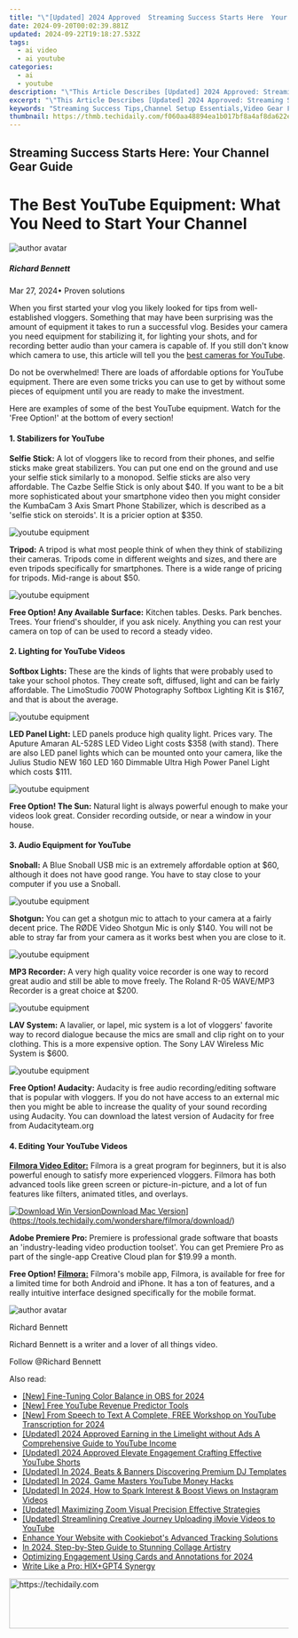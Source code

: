 ```yaml
---
title: "\"[Updated] 2024 Approved  Streaming Success Starts Here  Your Channel Gear Guide\""
date: 2024-09-20T00:02:39.881Z
updated: 2024-09-22T19:18:27.532Z
tags:
  - ai video
  - ai youtube
categories:
  - ai
  - youtube
description: "\"This Article Describes [Updated] 2024 Approved: Streaming Success Starts Here: Your Channel Gear Guide\""
excerpt: "\"This Article Describes [Updated] 2024 Approved: Streaming Success Starts Here: Your Channel Gear Guide\""
keywords: "Streaming Success Tips,Channel Setup Essentials,Video Gear Fundamentals,Optimal Channels Tools,Gear for Viewers Hits,Channel Equipment Guide,Streaming Tech Basics"
thumbnail: https://thmb.techidaily.com/f060aa48894ea1b017bf8a4af8da622e4076e35a663f40c627d05eef8a39852a.png
---
```


## Streaming Success Starts Here: Your Channel Gear Guide

# The Best YouTube Equipment: What You Need to Start Your Channel

![author avatar](https://images.wondershare.com/filmora/article-images/richard-bennett.jpg)

##### Richard Bennett

 Mar 27, 2024• Proven solutions

When you first started your vlog you likely looked for tips from well-established vloggers. Something that may have been surprising was the amount of equipment it takes to run a successful vlog. Besides your camera you need equipment for stabilizing it, for lighting your shots, and for recording better audio than your camera is capable of. If you still don't know which camera to use, this article will tell you the [best cameras for YouTube](https://tools.techidaily.com/wondershare/filmora/download/).

Do not be overwhelmed! There are loads of affordable options for YouTube equipment. There are even some tricks you can use to get by without some pieces of equipment until you are ready to make the investment.

Here are examples of some of the best YouTube equipment. Watch for the 'Free Option!' at the bottom of every section!

#### 1\. Stabilizers for YouTube

**Selfie Stick:** A lot of vloggers like to record from their phones, and selfie sticks make great stabilizers. You can put one end on the ground and use your selfie stick similarly to a monopod. Selfie sticks are also very affordable. The Cazbe Selfie Stick is only about $40\. If you want to be a bit more sophisticated about your smartphone video then you might consider the KumbaCam 3 Axis Smart Phone Stabilizer, which is described as a 'selfie stick on steroids'. It is a pricier option at $350.

![youtube equipment](https://images.wondershare.com/filmora/article-images/youtube-equipment01.jpg)

**Tripod:** A tripod is what most people think of when they think of stabilizing their cameras. Tripods come in different weights and sizes, and there are even tripods specifically for smartphones. There is a wide range of pricing for tripods. Mid-range is about $50.

![youtube equipment](https://images.wondershare.com/filmora/article-images/youtube-equipment02.JPG)

**Free Option! Any Available Surface:** Kitchen tables. Desks. Park benches. Trees. Your friend's shoulder, if you ask nicely. Anything you can rest your camera on top of can be used to record a steady video.

#### 2\. Lighting for YouTube Videos

**Softbox Lights:** These are the kinds of lights that were probably used to take your school photos. They create soft, diffused, light and can be fairly affordable. The LimoStudio 700W Photography Softbox Lighting Kit is $167, and that is about the average.

![youtube equipment](https://images.wondershare.com/filmora/article-images/youtube-equipment03.jpg)

**LED Panel Light:** LED panels produce high quality light. Prices vary. The Aputure Amaran AL-528S LED Video Light costs $358 (with stand). There are also LED panel lights which can be mounted onto your camera, like the Julius Studio NEW 160 LED 160 Dimmable Ultra High Power Panel Light which costs $111.

![youtube equipment](https://images.wondershare.com/filmora/article-images/youtube-equipment04.jpg)

**Free Option! The Sun:** Natural light is always powerful enough to make your videos look great. Consider recording outside, or near a window in your house.

#### 3\. Audio Equipment for YouTube

**Snoball:** A Blue Snoball USB mic is an extremely affordable option at $60, although it does not have good range. You have to stay close to your computer if you use a Snoball.

![youtube equipment](https://images.wondershare.com/filmora/article-images/youtube-equipment05.JPG)

**Shotgun:** You can get a shotgun mic to attach to your camera at a fairly decent price. The RØDE Video Shotgun Mic is only $140\. You will not be able to stray far from your camera as it works best when you are close to it.

![youtube equipment](https://images.wondershare.com/filmora/article-images/youtube-equipment06.JPG)

**MP3 Recorder:** A very high quality voice recorder is one way to record great audio and still be able to move freely. The Roland R-05 WAVE/MP3 Recorder is a great choice at $200.

![youtube equipment](https://images.wondershare.com/filmora/article-images/youtube-equipment07.jpg)

 **LAV System:** A lavalier, or lapel, mic system is a lot of vloggers' favorite way to record dialogue because the mics are small and clip right on to your clothing. This is a more expensive option. The Sony LAV Wireless Mic System is $600.

![youtube equipment](https://images.wondershare.com/filmora/article-images/youtube-equipment08.JPG)

 **Free Option! Audacity:**  Audacity is free audio recording/editing software that is popular with vloggers. If you do not have access to an external mic then you might be able to increase the quality of your sound recording using Audacity. You can download the latest version of Audacity for free from Audacityteam.org

#### 4\. Editing Your YouTube Videos

**[Filmora Video Editor:](https://tools.techidaily.com/wondershare/filmora/download/)** Filmora is a great program for beginners, but it is also powerful enough to satisfy more experienced vloggers. Filmora has both advanced tools like green screen or picture-in-picture, and a lot of fun features like filters, animated titles, and overlays.

[![Download Win Version](https://images.wondershare.com/filmora/guide/download-btn-win.jpg)](https://tools.techidaily.com/wondershare/filmora/download/)[Download Mac Version](https://images.wondershare.com/filmora/guide/download-btn-mac.jpg)](https://tools.techidaily.com/wondershare/filmora/download/)

**Adobe Premiere Pro:** Premiere is professional grade software that boasts an 'industry-leading video production toolset'. You can get Premiere Pro as part of the single-app Creative Cloud plan for $19.99 a month.

**Free Option! [Filmora:](https://tools.techidaily.com/wondershare/filmora/download/)** Filmora's mobile app, Filmora, is available for free for a limited time for both Android and iPhone. It has a ton of features, and a really intuitive interface designed specifically for the mobile format.

![author avatar](https://images.wondershare.com/filmora/article-images/richard-bennett.jpg)

Richard Bennett

Richard Bennett is a writer and a lover of all things video.

Follow @Richard Bennett

<ins class="adsbygoogle"
     style="display:block"
     data-ad-format="autorelaxed"
     data-ad-client="ca-pub-7571918770474297"
     data-ad-slot="1223367746"></ins>

<ins class="adsbygoogle"
     style="display:block"
     data-ad-client="ca-pub-7571918770474297"
     data-ad-slot="8358498916"
     data-ad-format="auto"
     data-full-width-responsive="true"></ins>

<span class="atpl-alsoreadstyle">Also read:</span>
<div><ul>
<li><a href="https://on-screen-recording.techidaily.com/new-fine-tuning-color-balance-in-obs-for-2024/"><u>[New] Fine-Tuning Color Balance in OBS for 2024</u></a></li>
<li><a href="https://youtube-docs.techidaily.com/ree-youtube-revenue-predictor-tools/"><u>[New] Free YouTube Revenue Predictor Tools</u></a></li>
<li><a href="https://eaxpv-info.techidaily.com/new-from-speech-to-text-a-complete-free-workshop-on-youtube-transcription-for-2024/"><u>[New] From Speech to Text A Complete, FREE Workshop on YouTube Transcription for 2024</u></a></li>
<li><a href="https://youtube-docs.techidaily.com/ed-2024-approved-earning-in-the-limelight-without-ads-a-comprehensive-guide-to-youtube-income/"><u>[Updated] 2024 Approved Earning in the Limelight without Ads A Comprehensive Guide to YouTube Income</u></a></li>
<li><a href="https://youtube-docs.techidaily.com/ed-2024-approved-elevate-engagement-crafting-effective-youtube-shorts/"><u>[Updated] 2024 Approved Elevate Engagement Crafting Effective YouTube Shorts</u></a></li>
<li><a href="https://youtube-docs.techidaily.com/ed-in-2024-beats-and-banners-discovering-premium-dj-templates/"><u>[Updated] In 2024, Beats & Banners Discovering Premium DJ Templates</u></a></li>
<li><a href="https://eaxpv-info.techidaily.com/updated-in-2024-game-masters-youtube-money-hacks/"><u>[Updated] In 2024, Game Masters YouTube Money Hacks</u></a></li>
<li><a href="https://instagram-video-recordings.techidaily.com/updated-in-2024-how-to-spark-interest-and-boost-views-on-instagram-videos/"><u>[Updated] In 2024, How to Spark Interest & Boost Views on Instagram Videos</u></a></li>
<li><a href="https://extra-skills.techidaily.com/updated-maximizing-zoom-visual-precision-effective-strategies/"><u>[Updated] Maximizing Zoom Visual Precision Effective Strategies</u></a></li>
<li><a href="https://youtube-docs.techidaily.com/ed-streamlining-creative-journey-uploading-imovie-videos-to-youtube/"><u>[Updated] Streamlining Creative Journey Uploading iMovie Videos to YouTube</u></a></li>
<li><a href="https://solve-latest.techidaily.com/enhance-your-website-with-cookiebots-advanced-tracking-solutions/"><u>Enhance Your Website with Cookiebot's Advanced Tracking Solutions</u></a></li>
<li><a href="https://extra-approaches.techidaily.com/in-2024-step-by-step-guide-to-stunning-collage-artistry/"><u>In 2024, Step-by-Step Guide to Stunning Collage Artistry</u></a></li>
<li><a href="https://youtube-docs.techidaily.com/izing-engagement-using-cards-and-annotations-for-2024/"><u>Optimizing Engagement Using Cards and Annotations for 2024</u></a></li>
<li><a href="https://tech-savvy.techidaily.com/write-like-a-pro-hixplusgpt4-synergy/"><u>Write Like a Pro: HIX+GPT4 Synergy</u></a></li>
</ul></div>

<!-- affiliate ads begin -->
<a href="https://coinrule.sjv.io/c/5597632/1958378/18409" target="_top" id="1958378">
  <img src="//a.impactradius-go.com/display-ad/18409-1958378" border="0" alt="https://techidaily.com" width="728" height="90"/>
</a>
<img height="0" width="0" src="https://coinrule.sjv.io/i/5597632/1958378/18409" style="position:absolute;visibility:hidden;" border="0" />
<!-- affiliate ads end -->

